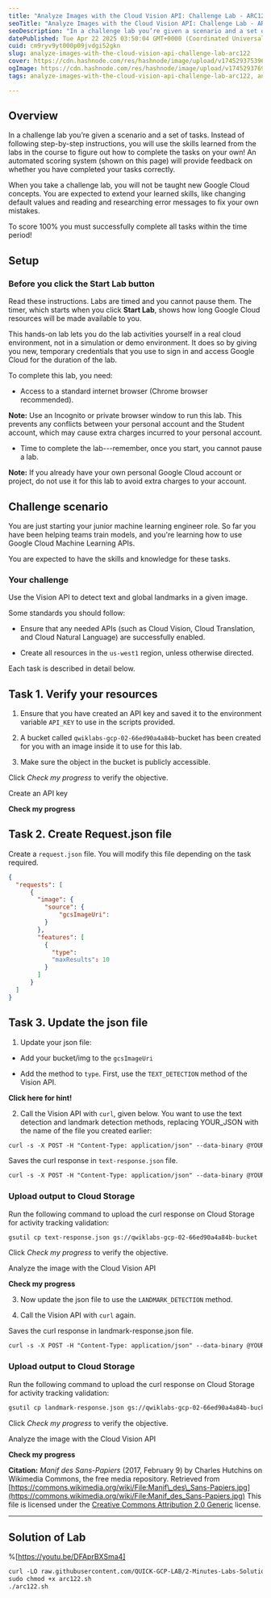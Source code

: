 ```yaml
---
title: "Analyze Images with the Cloud Vision API: Challenge Lab - ARC122"
seoTitle: "Analyze Images with the Cloud Vision API: Challenge Lab - ARC122"
seoDescription: "In a challenge lab you’re given a scenario and a set of tasks. Instead of following step-by-step instructions, you will use the skills learned from the labs"
datePublished: Tue Apr 22 2025 03:50:04 GMT+0000 (Coordinated Universal Time)
cuid: cm9ryv9yt000p09jvdgi52gkn
slug: analyze-images-with-the-cloud-vision-api-challenge-lab-arc122
cover: https://cdn.hashnode.com/res/hashnode/image/upload/v1745293753964/b27dbfc4-0455-45b5-841d-1749d234aad7.png
ogImage: https://cdn.hashnode.com/res/hashnode/image/upload/v1745293769507/dca955d1-5da6-4364-ba13-dce8e411eab2.png
tags: analyze-images-with-the-cloud-vision-api-challenge-lab-arc122, analyze-images-with-the-cloud-vision-api-challenge-lab, arc122

---
```


## Overview

In a challenge lab you’re given a scenario and a set of tasks. Instead of following step-by-step instructions, you will use the skills learned from the labs in the course to figure out how to complete the tasks on your own! An automated scoring system (shown on this page) will provide feedback on whether you have completed your tasks correctly.

When you take a challenge lab, you will not be taught new Google Cloud concepts. You are expected to extend your learned skills, like changing default values and reading and researching error messages to fix your own mistakes.

To score 100% you must successfully complete all tasks within the time period!

## Setup

### Before you click the Start Lab button

Read these instructions. Labs are timed and you cannot pause them. The timer, which starts when you click **Start Lab**, shows how long Google Cloud resources will be made available to you.

This hands-on lab lets you do the lab activities yourself in a real cloud environment, not in a simulation or demo environment. It does so by giving you new, temporary credentials that you use to sign in and access Google Cloud for the duration of the lab.

To complete this lab, you need:

* Access to a standard internet browser (Chrome browser recommended).
    

**Note:** Use an Incognito or private browser window to run this lab. This prevents any conflicts between your personal account and the Student account, which may cause extra charges incurred to your personal account.

* Time to complete the lab---remember, once you start, you cannot pause a lab.
    

**Note:** If you already have your own personal Google Cloud account or project, do not use it for this lab to avoid extra charges to your account.

## Challenge scenario

You are just starting your junior machine learning engineer role. So far you have been helping teams train models, and you're learning how to use Google Cloud Machine Learning APIs.

You are expected to have the skills and knowledge for these tasks.

### Your challenge

Use the Vision API to detect text and global landmarks in a given image.

Some standards you should follow:

* Ensure that any needed APIs (such as Cloud Vision, Cloud Translation, and Cloud Natural Language) are successfully enabled.
    
* Create all resources in the `us-west1` region, unless otherwise directed.
    

Each task is described in detail below.

## Task 1. Verify your resources

1. Ensure that you have created an API key and saved it to the environment variable `API_KEY` to use in the scripts provided.
    
2. A bucket called `qwiklabs-gcp-02-66ed90a4a84b`\-bucket has been created for you with an image inside it to use for this lab.
    
3. Make sure the object in the bucket is publicly accessible.
    

Click *Check my progress* to verify the objective.

Create an API key

**Check my progress**

## Task 2. Create Request.json file

Create a `request.json` file. You will modify this file depending on the task required.

```json
{
  "requests": [
      {
        "image": {
          "source": {
              "gcsImageUri":
          }
        },
        "features": [
          {
            "type":
            "maxResults": 10
          }
        ]
      }
  ]
}
```

## Task 3. Update the json file

1. Update your json file:
    

* Add your bucket/img to the `gcsImageUri`
    
* Add the method to `type`. First, use the `TEXT_DETECTION` method of the Vision API.
    

**Click here for hint!**

2. Call the Vision API with `curl`, given below. You want to use the text detection and landmark detection methods, replacing YOUR\_JSON with the name of the file you created earlier:
    

```apache
curl -s -X POST -H "Content-Type: application/json" --data-binary @YOUR_JSON  https://vision.googleapis.com/v1/images:annotate?key=${API_KEY}
```

Saves the curl response in `text-response.json` file.

```apache
curl -s -X POST -H "Content-Type: application/json" --data-binary @YOUR_JSON  https://vision.googleapis.com/v1/images:annotate?key=${API_KEY} -o text-response.json
```

### Upload output to Cloud Storage

Run the following command to upload the curl response on Cloud Storage for activity tracking validation:

```apache
gsutil cp text-response.json gs://qwiklabs-gcp-02-66ed90a4a84b-bucket
```

Click *Check my progress* to verify the objective.

Analyze the image with the Cloud Vision API

**Check my progress**

3. Now update the json file to use the `LANDMARK_DETECTION` method.
    
4. Call the Vision API with `curl` again.
    

Saves the curl response in landmark-response.json file.

```apache
curl -s -X POST -H "Content-Type: application/json" --data-binary @YOUR_JSON  https://vision.googleapis.com/v1/images:annotate?key=${API_KEY} -o landmark-response.json
```

### Upload output to Cloud Storage

Run the following command to upload the curl response on Cloud Storage for activity tracking validation:

```apache
gsutil cp landmark-response.json gs://qwiklabs-gcp-02-66ed90a4a84b-bucket
```

Click *Check my progress* to verify the objective.

Analyze the image with the Cloud Vision API

**Check my progress**

**Citation:** *Manif des Sans-Papiers* (2017, February 9) by Charles Hutchins on Wikimedia Commons, the free media repository. Retrieved from [https://commons.wikimedia.org/wiki/File:Manif\_des\_Sans-Papiers.jpg](https://commons.wikimedia.org/wiki/File:Manif_des_Sans-Papiers.jpg) This file is licensed under the [Creative Commons Attribution 2.0 Generic](https://creativecommons.org/licenses/by/2.0/deed.en) license.

---

## Solution of Lab

%[https://youtu.be/DFAprBXSma4] 

```apache
curl -LO raw.githubusercontent.com/QUICK-GCP-LAB/2-Minutes-Labs-Solutions/main/Analyze%20Images%20with%20the%20Cloud%20Vision%20API%20Challenge%20Lab/arc122.sh
sudo chmod +x arc122.sh
./arc122.sh
```